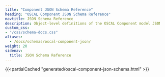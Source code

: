 ```yaml
---
title: "Component JSON Schema Reference"
heading: "OSCAL Component JSON Schema Reference"
navtitle: JSON Schema Reference
description: Object-level definitions of the OSCAL Component model JSON format.
custom_css:
- "/css/schema-docs.css"
aliases:
  - /docs/schemas/oscal-component-json/
weight: 20
sidenav:
  title: JSON Schema Reference
---
```


{{<partialCached "generated/oscal-component-json-schema.html" >}}

